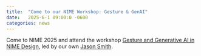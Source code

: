 ```yaml
---
title:  "Come to our NIME Workshop: Gesture & GenAI"
date:   2025-6-1 09:00:0 -0600
categories: news
---
```

Come to NIME 2025 and attend the workshop [Gesture and Generative AI in NIME Design](https://nime2025.org/proceedings/336.html), led by our own [Jason Smith](https://interactiveaudiolab.github.io/people-current/2_jason-smith.html).